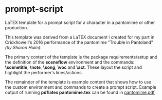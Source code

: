 # prompt-script
LaTEX template for a prompt script for a character in a pantomime or other production.

This template was derived from a LaTEX document I created for my part in Crickhowell's 2016 performance of the pantomime "Trouble in Pantoland" *(by Sharon Hulm)*.

The primary content of the template is the package requirements/setup and the definition of the **sceneflow** environment and the commands: **\scenetitle**, **\note**, **\song**, **\voc** and **\act**. These layout the script and highlight the performer's lines/actions.

The remainder of the template is example content that shows how to use the custom environment and commands to create a prompt script. Example output of running **pdflatex pantomime.tex** can be found in [pantomime.pdf](https://github.com/david-wm-sanders/prompt-script/blob/master/pantomime.pdf)
